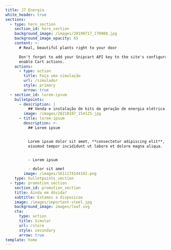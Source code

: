 ```yaml
---
title: J7 Energia
white_header: true
sections:
  - type: hero_section
    section_id: hero_section
    background_image: /images/20190717_170908.jpg
    background_image_opacity: 65
    content: >-
      # Real, beautiful plants right to your door

      Don't forget to add your Snipcart API key to the site's configuration to
      enable Cart actions.
    actions:
      - type: action
        title: Faça uma simulação
        url: /simulador
        style: primary
        arrow: true
  - section_id: lorem-ipsum
    bulletpoints:
      - description: |
          ## Venda e instalação de kits de geração de energia elétrica.
        image: /images/20210107_154125.jpg
      - title: lorem-ipsum
        description: >-
          ## Lorem ipsum


          Lorem ipsum dolor sit amet, **consectetur adipiscing elit**, sed do
          eiusmod tempor incididunt ut labore et dolore magna aliqua.


          - Lorem ipsum

          - dolor sit amet
        image: /images/1611174144162.png
    type: bulletpoints_section
  - type: promotion_section
    section_id: promotion_section
    title: Ainda em dúvida?
    subtitle: Estamos a disposicao
    image: /images/important-steel.jpg
    background_image: images/leaf.svg
    cta:
      type: action
      title: Simular
      url: /store
      style: secondary
      arrow: true
template: home
---
```

